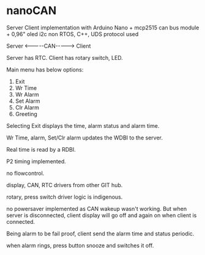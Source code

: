# nanoCAN
Server Client implementation with Arduino Nano + mcp2515 can bus module + 0,96" oled i2c 
non RTOS, C++, UDS protocol used

Server <-----CAN-----> Client

Server has RTC.
Client has rotary switch, LED.

Main menu has below options:
1. Exit
2. Wr Time
3. Wr Alarm
4. Set Alarm
5. Clr Alarm
6. Greeting

Selecting Exit displays the time, alarm status and alarm time.

Wr Time, alarm, Set/Clr alarm updates the WDBI to the server.

Real time is read by a RDBI.

P2 timing implemented.

no flowcontrol.

display, CAN, RTC drivers from other GIT hub.

rotary, press switch driver logic is indigenous.

no powersaver implemented as CAN wakeup wasn't working. But when server is disconnected, client display will go off and again on when client is connected.

Being alarm to be fail proof, client send the alarm time and status periodic.

when alarm rings, press button snooze and switches it off.

